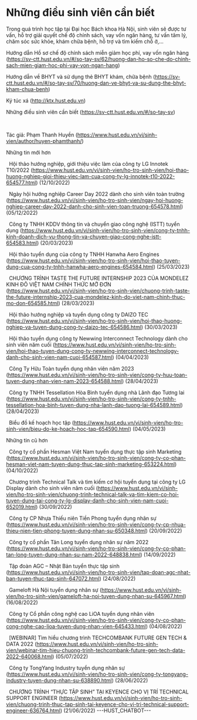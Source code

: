 # Những điều sinh viên cần biết

Trong quá trình học tập tại Đại học Bách khoa Hà Nội, sinh viên sẽ được tư vấn, hỗ trợ giải quyết chế độ chính sách, vay vốn ngân hàng, tư vấn tâm lý, chăm sóc sức khỏe, khám chữa bệnh, hỗ trợ và tìm kiếm chỗ ở,…

Hướng dẫn Hồ sơ chế độ chính sách miễn giảm học phí, vay vốn ngân hàng (https://sv-ctt.hust.edu.vn/#/so-tay-sv/62/huong-dan-ho-so-che-do-chinh-sach-mien-giam-hoc-phi-vay-von-ngan-hang)

Hướng dẫn về BHYT và sử dụng thẻ BHYT khám, chữa bệnh (https://sv-ctt.hust.edu.vn/#/so-tay-sv/70/huong-dan-ve-bhyt-va-su-dung-the-bhyt-kham-chua-benh)

Ký túc xá (http://ktx.hust.edu.vn)

Những điều sinh viên cần biết (https://sv-ctt.hust.edu.vn/#/so-tay-sv)

 
        

Tác giả: Phạm Thanh Huyền (https://www.hust.edu.vn/vi/sinh-vien/author/huyen-phamthanh/)

Những tin mới hơn

 
Hội thảo hướng nghiệp, giới thiệu việc làm của công ty LG Innotek T10/2022 (https://www.hust.edu.vn/vi/sinh-vien/ho-tro-sinh-vien/hoi-thao-huong-nghiep-gioi-thieu-viec-lam-cua-cong-ty-lg-innotek-t10-2022-654577.html)
(12/10/2022)

 
Ngày hội hướng nghiệp Career Day 2022 dành cho sinh viên toàn trường (https://www.hust.edu.vn/vi/sinh-vien/ho-tro-sinh-vien/ngay-hoi-huong-nghiep-career-day-2022-danh-cho-sinh-vien-toan-truong-654578.html)
(05/12/2022)

 
Công ty TNHH KDDV thông tin và chuyển giao công nghệ (ISTT) tuyển dụng (https://www.hust.edu.vn/vi/sinh-vien/ho-tro-sinh-vien/cong-ty-tnhh-kinh-doanh-dich-vu-thong-tin-va-chuyen-giao-cong-nghe-istt-654583.html)
(20/03/2023)

 
Hội thảo tuyển dụng của công ty TNHH Hanwha Aero Engines (https://www.hust.edu.vn/vi/sinh-vien/ho-tro-sinh-vien/hoi-thao-tuyen-dung-cua-cong-ty-tnhh-hanwha-aero-engines-654584.html)
(25/03/2023)

 
CHƯƠNG TRÌNH TASTE THE FUTURE INTERNSHIP 2023 CỦA MONDELEZ KINH ĐÔ VIỆT NAM CHÍNH THỨC MỞ ĐƠN (https://www.hust.edu.vn/vi/sinh-vien/ho-tro-sinh-vien/chuong-trinh-taste-the-future-internship-2023-cua-mondelez-kinh-do-viet-nam-chinh-thuc-mo-don-654585.html)
(28/03/2023)

 
Hội thảo hướng nghiệp và tuyển dụng công ty DAIZO TEC (https://www.hust.edu.vn/vi/sinh-vien/ho-tro-sinh-vien/hoi-thao-huong-nghiep-va-tuyen-dung-cong-ty-daizo-tec-654586.html)
(30/03/2023)

 
Hội thảo tuyển dụng công ty Newwing Interconnect Technology dành cho sinh viên năm cuối (https://www.hust.edu.vn/vi/sinh-vien/ho-tro-sinh-vien/hoi-thao-tuyen-dung-cong-ty-newwing-interconnect-technology-danh-cho-sinh-vien-nam-cuoi-654587.html)
(04/04/2023)

 
Công Ty Hữu Toàn tuyển dụng nhân viên năm 2023 (https://www.hust.edu.vn/vi/sinh-vien/ho-tro-sinh-vien/cong-ty-huu-toan-tuyen-dung-nhan-vien-nam-2023-654588.html)
(28/04/2023)

 
Công ty TNHH Tessellation Hòa Bình tuyển dụng nhà Lãnh đạo Tương lai (https://www.hust.edu.vn/vi/sinh-vien/ho-tro-sinh-vien/cong-ty-tnhh-tessellation-hoa-binh-tuyen-dung-nha-lanh-dao-tuong-lai-654589.html)
(28/04/2023)

 
Biểu đồ kế hoạch học tập (https://www.hust.edu.vn/vi/sinh-vien/ho-tro-sinh-vien/bieu-do-ke-hoach-hoc-tap-654590.html)
(04/05/2023)

Những tin cũ hơn

 
Công ty cổ phần Hesman Việt Nam tuyển dụng thực tập sinh Marketing (https://www.hust.edu.vn/vi/sinh-vien/ho-tro-sinh-vien/cong-ty-co-phan-hesman-viet-nam-tuyen-dung-thuc-tap-sinh-marketing-653224.html)
(04/10/2022)

 
Chương trình Technical Talk và tìm kiếm cơ hội tuyển dụng tại công ty LG Display dành cho sinh viên năm cuối (https://www.hust.edu.vn/vi/sinh-vien/ho-tro-sinh-vien/chuong-trinh-technical-talk-va-tim-kiem-co-hoi-tuyen-dung-tai-cong-ty-lg-display-danh-cho-sinh-vien-nam-cuoi-652019.html)
(30/09/2022)

 
Công ty CP Nhựa Thiếu niên Tiền Phong tuyển dụng nhân sự (https://www.hust.edu.vn/vi/sinh-vien/ho-tro-sinh-vien/cong-ty-cp-nhua-thieu-nien-tien-phong-tuyen-dung-nhan-su-650348.html)
(20/09/2022)

 
Công ty cổ phần Tân Long tuyển dụng nhân sự năm 2022 (https://www.hust.edu.vn/vi/sinh-vien/ho-tro-sinh-vien/cong-ty-co-phan-tan-long-tuyen-dung-nhan-su-nam-2022-648838.html)
(14/09/2022)

 
Tập đoàn AGC – Nhật Bản tuyển thực tập sinh (https://www.hust.edu.vn/vi/sinh-vien/ho-tro-sinh-vien/tap-doan-agc-nhat-ban-tuyen-thuc-tap-sinh-647072.html)
(24/08/2022)

 
Gameloft Hà Nội tuyển dụng nhân sự (https://www.hust.edu.vn/vi/sinh-vien/ho-tro-sinh-vien/gameloft-ha-noi-tuyen-dung-nhan-su-645967.html)
(16/08/2022)

 
Công ty Cổ phần công nghệ cao LiOA tuyển dụng nhân viên (https://www.hust.edu.vn/vi/sinh-vien/ho-tro-sinh-vien/cong-ty-co-phan-cong-nghe-cao-lioa-tuyen-dung-nhan-vien-645433.html)
(04/08/2022)

 
[WEBINAR] Tìm hiểu chương trình TECHCOMBANK FUTURE GEN TECH &amp; DATA 2022 (https://www.hust.edu.vn/vi/sinh-vien/ho-tro-sinh-vien/webinar-tim-hieu-chuong-trinh-techcombank-future-gen-tech-data-2022-640068.html)
(05/07/2022)

 
Công ty TongYang Industry tuyển dụng nhân sự (https://www.hust.edu.vn/vi/sinh-vien/ho-tro-sinh-vien/cong-ty-tongyang-industry-tuyen-dung-nhan-su-638890.html)
(28/06/2022)

 
CHƯƠNG TRÌNH “THỰC TẬP SINH” TẠI KEYENCE CHO VỊ TRÍ TECHNICAL SUPPORT ENGINEER (https://www.hust.edu.vn/vi/sinh-vien/ho-tro-sinh-vien/chuong-trinh-thuc-tap-sinh-tai-keyence-cho-vi-tri-technical-support-engineer-636764.html)
(21/06/2022) 
 ---HUST_CHATBOT---
